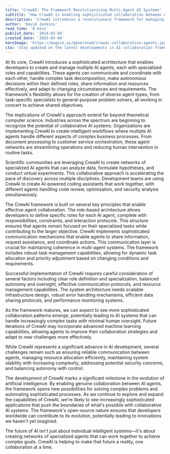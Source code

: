 ```yaml
---
title: 'CrewAI: The Framework Revolutionizing Multi-Agent AI Systems'
subtitle: 'How CrewAI is enabling sophisticated collaboration between AI agents'
description: 'CrewAI introduces a revolutionary framework for managing multiple AI agents with specialized roles and capabilities. This sophisticated architecture enables AI agents to communicate, coordinate, and work together effectively, opening new possibilities across industries from enterprise solutions to scientific research.'
author: 'David Jenkins'
read_time: '8 mins'
publish_date: '2024-03-04'
created_date: '2025-03-04'
heroImage: 'https://magick.ai/generated/crewai-collaborative-agents.jpg'
cta: 'Stay updated on the latest developments in AI collaboration frameworks like CrewAI by following us on LinkedIn. Join our community of tech enthusiasts and innovators shaping the future of artificial intelligence!'
---
```


At its core, CrewAI introduces a sophisticated architecture that enables developers to create and manage multiple AI agents, each with specialized roles and capabilities. These agents can communicate and coordinate with each other, handle complex task decomposition, make autonomous decisions within their defined roles, share information and resources effectively, and adapt to changing circumstances and requirements. The framework's flexibility allows for the creation of diverse agent types, from task-specific specialists to general-purpose problem solvers, all working in concert to achieve shared objectives.

The implications of CrewAI's approach extend far beyond theoretical computer science. Industries across the spectrum are beginning to recognize the potential of collaborative AI systems. Organizations are implementing CrewAI to create intelligent workflows where multiple AI agents handle different aspects of complex business processes. From document processing to customer service orchestration, these agent networks are streamlining operations and reducing human intervention in routine tasks.

Scientific communities are leveraging CrewAI to create networks of specialized AI agents that can analyze data, formulate hypotheses, and conduct virtual experiments. This collaborative approach is accelerating the pace of discovery across multiple disciplines. Development teams are using CrewAI to create AI-powered coding assistants that work together, with different agents handling code review, optimization, and security analysis simultaneously.

The CrewAI framework is built on several key principles that enable effective agent collaboration. The role-based architecture allows developers to define specific roles for each AI agent, complete with responsibilities, constraints, and interaction protocols. This structure ensures that agents remain focused on their specialized tasks while contributing to the larger objective. CrewAI implements sophisticated communication mechanisms that enable agents to share information, request assistance, and coordinate actions. This communication layer is crucial for maintaining coherence in multi-agent systems. The framework includes robust task management capabilities, allowing for dynamic task allocation and priority adjustment based on changing conditions and requirements.

Successful implementation of CrewAI requires careful consideration of several factors including clear role definition and specialization, balanced autonomy and oversight, effective communication protocols, and resource management capabilities. The system architecture needs scalable infrastructure design, robust error handling mechanisms, efficient data sharing protocols, and performance monitoring systems.

As the framework matures, we can expect to see more sophisticated collaboration patterns emerge, potentially leading to AI systems that can handle increasingly complex tasks with minimal human oversight. Future iterations of CrewAI may incorporate advanced machine learning capabilities, allowing agents to improve their collaboration strategies and adapt to new challenges more effectively.

While CrewAI represents a significant advance in AI development, several challenges remain such as ensuring reliable communication between agents, managing resource allocation efficiently, maintaining system stability with increasing complexity, addressing potential security concerns, and balancing autonomy with control.

The development of CrewAI marks a significant milestone in the evolution of artificial intelligence. By enabling genuine collaboration between AI agents, the framework opens new possibilities for solving complex problems and automating sophisticated processes. As we continue to explore and expand the capabilities of CrewAI, we're likely to see increasingly sophisticated applications that push the boundaries of what's possible with collaborative AI systems. The framework's open-source nature ensures that developers worldwide can contribute to its evolution, potentially leading to innovations we haven't yet imagined.

The future of AI isn't just about individual intelligent systems—it's about creating networks of specialized agents that can work together to achieve complex goals. CrewAI is helping to make that future a reality, one collaboration at a time.